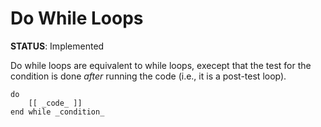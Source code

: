 # Do While Loops
**STATUS**: Implemented

Do while loops are equivalent to while loops, execept that the test for the condition is done _after_ running the code (i.e., it is a post-test loop).

    do
        [[ _code_ ]]
    end while _condition_ 
